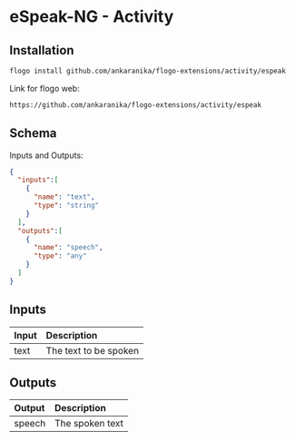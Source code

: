 
# eSpeak-NG - Activity

## Installation

```bash
flogo install github.com/ankaranika/flogo-extensions/activity/espeak
```
Link for flogo web:
```bash
https://github.com/ankaranika/flogo-extensions/activity/espeak
```

## Schema
Inputs and Outputs:

```json
{
  "inputs":[
    {
      "name": "text",
      "type": "string"
    }
  ],
  "outputs":[
    {
      "name": "speech",
      "type": "any"
    }
  ]
}
```

## Inputs
| Input   | Description    |
|:----------|:---------------|
| text | The text to be spoken |

## Outputs
| Output | Description |
|:----------|:---------------|
| speech | The spoken text |
